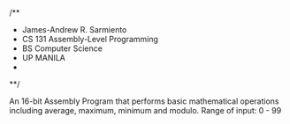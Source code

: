 /**
  * James-Andrew R. Sarmiento
  * CS 131 Assembly-Level Programming
  * BS Computer Science
  * UP MANILA
  *
**/


An 16-bit Assembly Program that performs basic mathematical operations including average, maximum, minimum and modulo.
Range of input: 0 - 99 
